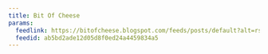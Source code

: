 ```yaml
---
title: Bit Of Cheese
params:
  feedlink: https://bitofcheese.blogspot.com/feeds/posts/default?alt=rss
  feedid: ab5bd2ade12d05d8f0ed24a4459834a5
---
```


